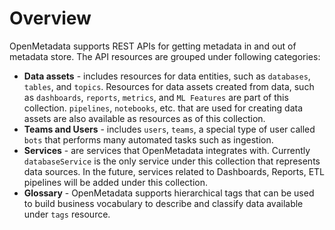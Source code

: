 # Overview

OpenMetadata supports REST APIs for getting metadata in and out of metadata store. The API resources are grouped under following categories:
- **Data assets** - includes resources for data entities, such as `databases`, `tables`, and `topics`. Resources for data assets created from data, such as `dashboards`, `reports`, `metrics`, and `ML Features` are part of this collection. `pipelines`, `notebooks`, etc. that are used for creating data assets are also available as resources as of this collection.
- **Teams and Users** - includes `users`, `teams`, a special type of user called `bots` that performs many automated tasks such as ingestion.
- **Services** - are services that OpenMetadata integrates with. Currently `databaseService` is the only service under this collection that represents data sources. In the future, services related to Dashboards, Reports, ETL pipelines will be added under this collection.
- **Glossary** - OpenMetadata supports hierarchical tags that can be used to build business vocabulary to describe and classify data available under `tags` resource.

